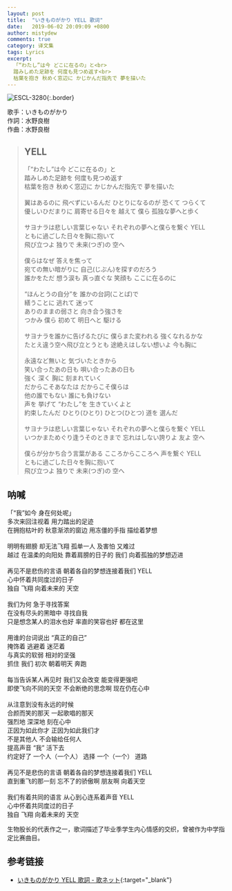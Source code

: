 ```yaml
---
layout: post
title:  "いきものがかり YELL 歌词"
date:   2019-06-02 20:09:09 +0800
author: mistydew
comments: true
category: 译文集
tags: Lyrics
excerpt:
  「“わたし”は今 どこに在るの」と<br>
  踏みしめた足跡を 何度も見つめ返す<br>
  枯葉を抱き 秋めく窓辺に かじかんだ指先で 夢を描いた
---
```

![ESCL-3280](https://is3-ssl.mzstatic.com/image/thumb/Music/v4/b7/e0/f8/b7e0f8e8-2676-8c31-b12e-71b3da391641/source/600x600bb.jpg){:.border}

歌手：いきものがかり<br>
作詞：水野良樹<br>
作曲：水野良樹

<blockquote class="original">
  <h2>YELL</h2>
  <p>
    「“わたし”は今 どこに在るの」と<br>
    踏みしめた足跡を 何度も見つめ返す<br>
    枯葉を抱き 秋めく窓辺に かじかんだ指先で 夢を描いた<br>
    <br>
    翼はあるのに 飛べずにいるんだ ひとりになるのが 恐くて つらくて<br>
    優しいひだまりに 肩寄せる日々を 越えて 僕ら 孤独な夢へと歩く<br>
    <br>
    サヨナラは悲しい言葉じゃない それぞれの夢へと僕らを繋ぐ YELL<br>
    ともに過ごした日々を胸に抱いて<br>
    飛び立つよ 独りで 未来(つぎ)の 空へ<br>
    <br>
    僕らはなぜ 答えを焦って<br>
    宛ての無い暗がりに 自己(じぶん)を探すのだろう<br>
    誰かをただ 想う涙も 真っ直ぐな 笑顔も ここに在るのに<br>
    <br>
    “ほんとうの自分”を 誰かの台詞(ことば)で<br>
    繕うことに 逃れて 迷って<br>
    ありのままの弱さと 向き合う強さを<br>
    つかみ 僕ら 初めて 明日へと 駆ける<br>
    <br>
    サヨナラを誰かに告げるたびに 僕らまた変われる 強くなれるかな<br>
    たとえ違う空へ飛び立とうとも 途絶えはしない想いよ 今も胸に<br>
    <br>
    永遠など無いと 気づいたときから<br>
    笑い合ったあの日も 唄い合ったあの日も<br>
    強く 深く 胸に 刻まれていく<br>
    だからこそあなたは だからこそ僕らは<br>
    他の誰でもない 誰にも負けない<br>
    声を 挙げて “わたし”を 生きていくよと<br>
    約束したんだ ひとり(ひとり) ひとつ(ひとつ) 道を 選んだ<br>
    <br>
    サヨナラは悲しい言葉じゃない それぞれの夢へと僕らを繋ぐ YELL<br>
    いつかまためぐり逢うそのときまで 忘れはしない誇りよ 友よ 空へ<br>
    <br>
    僕らが分かち合う言葉がある こころからこころへ 声を繋ぐ YELL<br>
    ともに過ごした日々を胸に抱いて<br>
    飛び立つよ 独りで 未来(つぎ)の 空へ
  </p>
</blockquote>

<div class="translation">
  <h2>呐喊</h2>
  <p>
    「“我”如今 身在何处呢」<br>
    多次来回注视着 用力踏出的足迹<br>
    在拥抱枯叶的 秋意渐浓的窗边 用冻僵的手指 描绘着梦想<br>
    <br>
    明明有翅膀 却无法飞翔 孤单一人 及害怕 又难过<br>
    越过 在温柔的向阳处 靠着肩膀的日子的 我们 向着孤独的梦想迈进<br>
    <br>
    再见不是悲伤的言语 朝着各自的梦想连接着我们 YELL<br>
    心中怀着共同度过的日子<br>
    独自 飞翔 向着未来的 天空<br>
    <br>
    我们为何 急于寻找答案<br>
    在没有尽头的黑暗中 寻找自我<br>
    只是想念某人的泪水也好 率直的笑容也好 都在这里<br>
    <br>
    用谁的台词说出 “真正的自己”<br>
    掩饰着 逃避着 迷茫着<br>
    与真实的软弱 相对的坚强<br>
    抓住 我们 初次 朝着明天 奔跑<br>
    <br>
    每当告诉某人再见时 我们又会改变 能变得更强吧<br>
    即使飞向不同的天空 不会断绝的思念啊 现在仍在心中<br>
    <br>
    从注意到没有永远的时候<br>
    合颜而笑的那天 一起歌唱的那天<br>
    强烈地 深深地 刻在心中<br>
    正因为如此你才 正因为如此我们才<br>
    不是其他人 不会输给任何人<br>
    提高声音 “我” 活下去<br>
    约定好了 一个人（一个人） 选择 一个（一个） 道路<br>
    <br>
    再见不是悲伤的言语 朝着各自的梦想连接着我们 YELL<br>
    直到重飞的那一刻 忘不了的骄傲啊 朋友啊 向着天空<br>
    <br>
    我们有着共同的语言 从心到心连系着声音 YELL<br>
    心中怀着共同度过的日子<br>
    独自 飞翔 向着未来的 天空
  </p>
</div>

生物股长的代表作之一，歌词描述了毕业季学生内心情感的交织，曾被作为中学指定比赛曲目。

## 参考链接

* [いきものがかり YELL 歌詞 - 歌ネット](https://www.uta-net.com/song/84214/){:target="_blank"}
